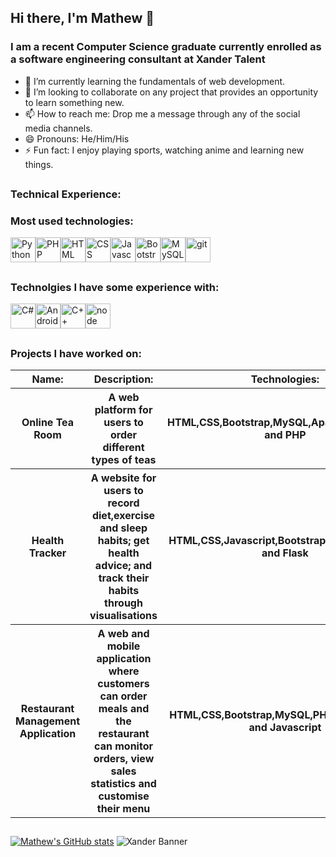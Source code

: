 ## Hi there, I'm Mathew 👋
### I am a recent Computer Science graduate currently enrolled as a software engineering consultant at Xander Talent

- 🌱 I’m currently learning the fundamentals of web development.
- 👯 I’m looking to collaborate on any project that provides an opportunity to learn something new.
- 📫 How to reach me: Drop me a message through any of the social media channels.
- 😄 Pronouns: He/Him/His
- ⚡ Fun fact: I enjoy playing sports, watching anime and learning new things.
##
### Technical Experience:
### Most used technologies:
<img src="https://cdn.jsdelivr.net/gh/devicons/devicon/icons/python/python-original.svg" alt="Python" width="40" height="40"/><img src="https://cdn.jsdelivr.net/gh/devicons/devicon/icons/php/php-original.svg" alt="PHP" width="40" height="40"/><img src="https://cdn.jsdelivr.net/gh/devicons/devicon/icons/html5/html5-original.svg" alt="HTML" width="40" height="40" /><img src="https://cdn.jsdelivr.net/gh/devicons/devicon/icons/css3/css3-original.svg" alt="CSS" width="40" height="40"/><img src="https://cdn.jsdelivr.net/gh/devicons/devicon/icons/javascript/javascript-original.svg" alt="Javascript" width="40" height="40" /><img src="https://cdn.jsdelivr.net/gh/devicons/devicon/icons/bootstrap/bootstrap-original-wordmark.svg" alt="Bootstrap" width="40" height="40"/><img src="https://cdn.jsdelivr.net/gh/devicons/devicon/icons/mysql/mysql-original-wordmark.svg" alt="MySQL" width="40" height="40"/><img src="https://cdn.jsdelivr.net/gh/devicons/devicon/icons/git/git-original-wordmark.svg" alt="git" width="40" height="40"/>
##          
### Technolgies I have some experience with:
<img src="https://cdn.jsdelivr.net/gh/devicons/devicon/icons/csharp/csharp-original.svg" alt="C#" width="40" height="40"/><img src="https://cdn.jsdelivr.net/gh/devicons/devicon/icons/android/android-original.svg" alt="Android" width="40" height="40"/><img src="https://cdn.jsdelivr.net/gh/devicons/devicon/icons/cplusplus/cplusplus-original.svg" alt="C++" width="40" height="40"/><img src="https://cdn.jsdelivr.net/gh/devicons/devicon/icons/nodejs/nodejs-original-wordmark.svg" alt="node" width="40" height="40"/>
##
### Projects I have worked on:
<table>
  <tr>
    <th>Name:</th>
    <th>Description:</th>
    <th>Technologies:</th>
  </tr>
  <tr>
    <th>Online Tea Room</th>
    <th>A web platform for users to order different types of teas</th>
    <th>HTML,CSS,Bootstrap,MySQL,Apache,Javascript and PHP</th>
  </tr>
  <tr>
    <th>Health Tracker</th>
    <th>A website for users to record diet,exercise and sleep habits; get health advice; and track their habits through visualisations</th>
    <th>HTML,CSS,Javascript,Bootstrap,MySQL,Python and Flask</th>
  </tr>
  <tr>
    <th>Restaurant Management Application</th>
    <th>A web and mobile application where customers can order meals and the restaurant can monitor orders, view sales statistics and customise their menu</th>
    <th>HTML,CSS,Bootstrap,MySQL,PHP,Android,Java and Javascript</th>
  </tr>
</table>

##
[![Mathew's GitHub stats](https://github-readme-stats.vercel.app/api?username=mat-joseph)](https://github.com/mat-joseph/github-readme-stats)
<img src="https://user-images.githubusercontent.com/85391216/221840948-ce6c53c9-567f-4d8d-9feb-be55359de81e.png" alt="Xander Banner" style="max-width: 100%;" />

